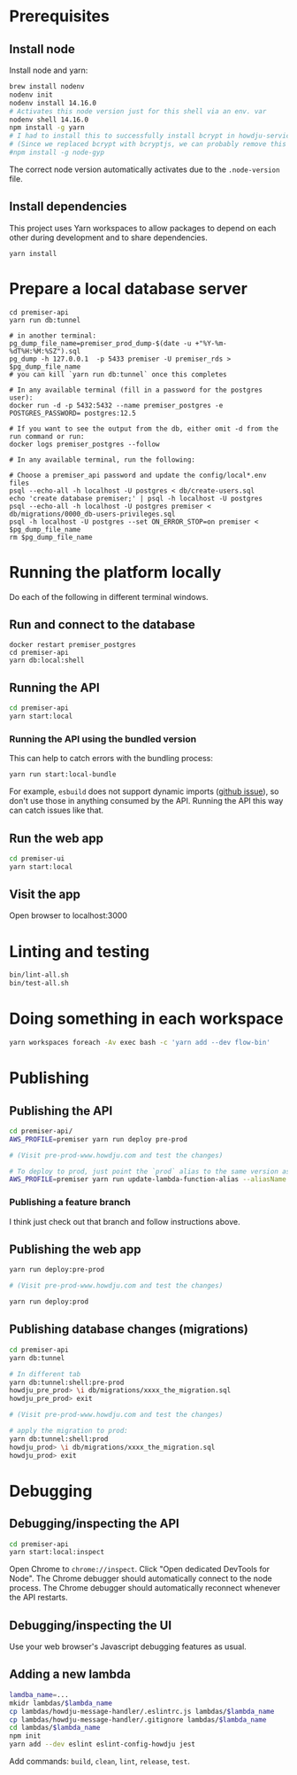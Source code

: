 # Prerequisites

## Install node

Install node and yarn:

```sh
brew install nodenv
nodenv init
nodenv install 14.16.0
# Activates this node version just for this shell via an env. var
nodenv shell 14.16.0
npm install -g yarn
# I had to install this to successfully install bcrypt in howdju-service-common
# (Since we replaced bcrypt with bcryptjs, we can probably remove this now.)
#npm install -g node-gyp
```

The correct node version automatically activates due to the `.node-version` file.

## Install dependencies

This project uses Yarn workspaces to allow packages to depend on each other during development and to share
dependencies.

```
yarn install
``` 

# Prepare a local database server

```
cd premiser-api
yarn run db:tunnel

# in another terminal:
pg_dump_file_name=premiser_prod_dump-$(date -u +"%Y-%m-%dT%H:%M:%SZ").sql
pg_dump -h 127.0.0.1  -p 5433 premiser -U premiser_rds > $pg_dump_file_name
# you can kill `yarn run db:tunnel` once this completes

# In any available terminal (fill in a password for the postgres user):
docker run -d -p 5432:5432 --name premiser_postgres -e POSTGRES_PASSWORD= postgres:12.5

# If you want to see the output from the db, either omit -d from the run command or run:
docker logs premiser_postgres --follow

# In any available terminal, run the following:

# Choose a premiser_api password and update the config/local*.env files
psql --echo-all -h localhost -U postgres < db/create-users.sql
echo 'create database premiser;' | psql -h localhost -U postgres
psql --echo-all -h localhost -U postgres premiser < db/migrations/0000_db-users-privileges.sql
psql -h localhost -U postgres --set ON_ERROR_STOP=on premiser < $pg_dump_file_name
rm $pg_dump_file_name
```

# Running the platform locally

Do each of the following in different terminal windows.

## Run and connect to the database 

```
docker restart premiser_postgres
cd premiser-api
yarn db:local:shell
```

## Running the API
```sh
cd premiser-api
yarn start:local
```

### Running the API using the bundled version

This can help to catch errors with the bundling process:

```sh
yarn run start:local-bundle
```

For example, `esbuild` does not support dynamic imports
([github issue](https://github.com/evanw/esbuild/issues/56#issuecomment-643100248)),
so don't use those in anything consumed by the API. Running the API this way can
catch issues like that.

## Run the web app
```sh
cd premiser-ui
yarn start:local
```

## Visit the app

Open browser to localhost:3000

# Linting and testing

```sh
bin/lint-all.sh
bin/test-all.sh
```

# Doing something in each workspace

```sh
yarn workspaces foreach -Av exec bash -c 'yarn add --dev flow-bin'
```

# Publishing

## Publishing the API

```sh
cd premiser-api/
AWS_PROFILE=premiser yarn run deploy pre-prod

# (Visit pre-prod-www.howdju.com and test the changes)

# To deploy to prod, just point the `prod` alias to the same version as the `pre-prod` alias
AWS_PROFILE=premiser yarn run update-lambda-function-alias --aliasName prod --newTarget pre-prod
```

### Publishing a feature branch

I think just check out that branch and follow instructions above.

## Publishing the web app
```sh
yarn run deploy:pre-prod

# (Visit pre-prod-www.howdju.com and test the changes)

yarn run deploy:prod
```

## Publishing database changes (migrations)

```sh
cd premiser-api
yarn db:tunnel

# In different tab
yarn db:tunnel:shell:pre-prod
howdju_pre_prod> \i db/migrations/xxxx_the_migration.sql
howdju_pre_prod> exit

# (Visit pre-prod-www.howdju.com and test the changes)

# apply the migration to prod:
yarn db:tunnel:shell:prod
howdju_prod> \i db/migrations/xxxx_the_migration.sql
howdju_prod> exit
```

# Debugging

## Debugging/inspecting the API

```sh
cd premiser-api
yarn start:local:inspect
```

Open Chrome to `chrome://inspect`.  Click "Open dedicated DevTools for Node".  The Chrome debugger should automatically
connect to the node process.  The Chrome debugger should automatically reconnect whenever the API restarts.

## Debugging/inspecting the UI

Use your web browser's Javascript debugging features as usual.

## Adding a new lambda

```sh
lamdba_name=...
mkidr lambdas/$lambda_name
cp lambdas/howdju-message-handler/.eslintrc.js lambdas/$lambda_name
cp lambdas/howdju-message-handler/.gitignore lambdas/$lambda_name
cd lambdas/$lambda_name
npm init
yarn add --dev eslint eslint-config-howdju jest
```

Add commands: `build`, `clean`, `lint`, `release`, `test`.
